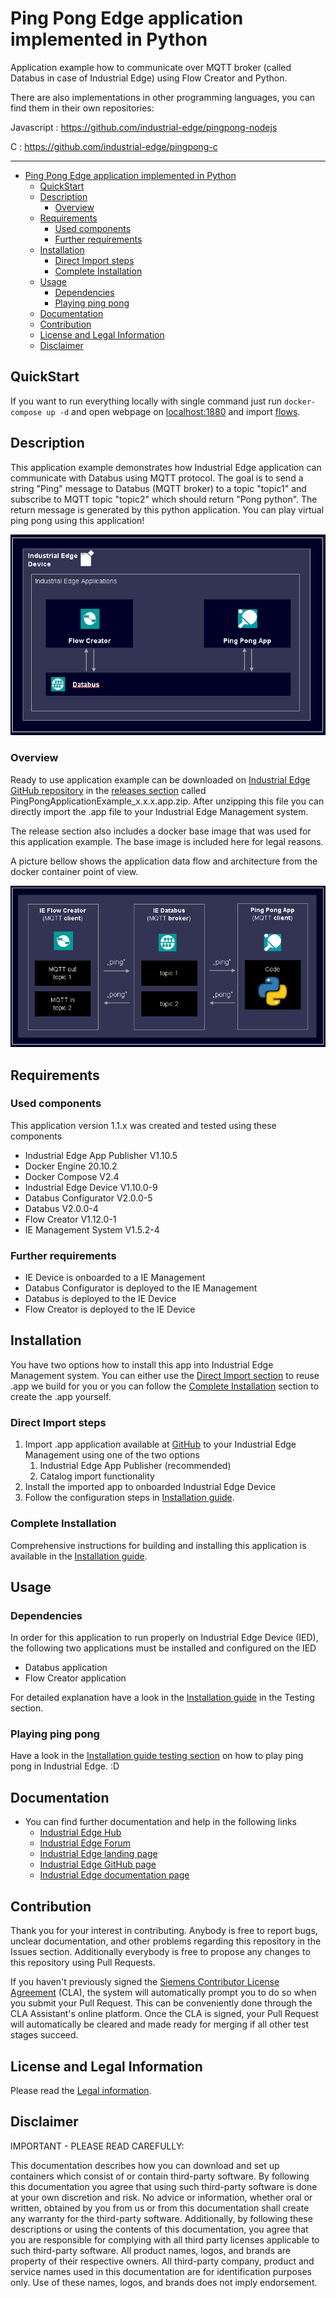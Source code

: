 # Ping Pong Edge application implemented in Python

Application example how to communicate over MQTT broker (called Databus in case of Industrial Edge) using Flow Creator and Python.

There are also implementations in other programming languages, you can find them in their own repositories:

Javascript : https://github.com/industrial-edge/pingpong-nodejs

C : https://github.com/industrial-edge/pingpong-c

---


- [Ping Pong Edge application implemented in Python](#ping-pong-edge-application-implemented-in-python)
  - [QuickStart](#quickstart)
  - [Description](#description)
    - [Overview](#overview)
  - [Requirements](#requirements)
    - [Used components](#used-components)
    - [Further requirements](#further-requirements)
  - [Installation](#installation)
    - [Direct Import steps](#direct-import-steps)
    - [Complete Installation](#complete-installation)
  - [Usage](#usage)
    - [Dependencies](#dependencies)
    - [Playing ping pong](#playing-ping-pong)
  - [Documentation](#documentation)
  - [Contribution](#contribution)
  - [License and Legal Information](#license-and-legal-information)
  - [Disclaimer](#disclaimer)

## QuickStart

If you want to run everything locally with single command just run `docker-compose up -d` and open webpage on [localhost:1880](http://localhost:1880) and import [flows](SFC-flows/Pingpong-testing.json).

## Description

This application example demonstrates how Industrial Edge application can communicate with Databus using MQTT protocol. The goal is to send a string "Ping" message to Databus (MQTT broker) to a topic "topic1" and subscribe to MQTT topic "topic2" which should return "Pong python". The return message is generated by this python application. You can play virtual ping pong using this application!

![usecase](docs/graphics/Usecase.png)

### Overview

Ready to use application example can be downloaded on [Industrial Edge GitHub repository](https://github.com/industrial-edge/ping-pong-python) in the [releases section](https://github.com/industrial-edge/ping-pong-python/releases) called PingPongApplicationExample_x.x.x.app.zip. After unzipping this file you can directly import the .app file to your Industrial Edge Management system.

The release section also includes a docker base image that was used for this application example. The base image is included here for legal reasons.

A picture bellow shows the application data flow and architecture from the docker container point of view.

![dataflow](docs/graphics/DataFlow.png)

## Requirements

### Used components

This application version 1.1.x was created and tested using these components

- Industrial Edge App Publisher V1.10.5
- Docker Engine 20.10.2
- Docker Compose V2.4
- Industrial Edge Device V1.10.0-9
- Databus Configurator V2.0.0-5
- Databus V2.0.0-4
- Flow Creator V1.12.0-1
- IE Management System V1.5.2-4

### Further requirements

- IE Device is onboarded to a IE Management
- Databus Configurator is deployed to the IE Management
- Databus is deployed to the IE Device
- Flow Creator is deployed to the IE Device

## Installation

You have two options how to install this app into Industrial Edge Management system. You can either use the [Direct Import section](#direct-import) to reuse .app we build for you or you can follow the [Complete Installation](#complete-installation) section to create the .app yourself.

### Direct Import steps

1. Import .app application available at [GitHub](https://github.com/industrial-edge/ping-pong-python/releases) to your Industrial Edge Management using one of the two options
   1. Industrial Edge App Publisher (recommended)
   2. Catalog import functionality
2. Install the imported app to onboarded Industrial Edge Device
3. Follow the configuration steps in [Installation guide](docs/Installation.md).

### Complete Installation

Comprehensive instructions for building and installing this application is available in the [Installation guide](docs/Installation.md).

## Usage

### Dependencies

In order for this application to run properly on Industrial Edge Device (IED), the following two applications must be installed and configured on the IED

- Databus application
- Flow Creator application

For detailed explanation have a look in the [Installation guide](docs/Installation.md) in the Testing section.

### Playing ping pong

Have a look in the [Installation guide testing section](docs/Installation.md) on how to play ping pong in Industrial Edge. :D

## Documentation
 
- You can find further documentation and help in the following links
  - [Industrial Edge Hub](https://iehub.eu1.edge.siemens.cloud/#/documentation)
  - [Industrial Edge Forum](https://forum.mendix.com/link/space/industrial-edge)
  - [Industrial Edge landing page](https://new.siemens.com/global/en/products/automation/topic-areas/industrial-edge/simatic-edge.html)
  - [Industrial Edge GitHub page](https://github.com/industrial-edge)
  - [Industrial Edge documentation page](https://docs.eu1.edge.siemens.cloud/index.html)
  
## Contribution

Thank you for your interest in contributing. Anybody is free to report bugs, unclear documentation, and other problems regarding this repository in the Issues section.
Additionally everybody is free to propose any changes to this repository using Pull Requests.

If you haven't previously signed the [Siemens Contributor License Agreement](https://cla-assistant.io/industrial-edge/) (CLA), the system will automatically prompt you to do so when you submit your Pull Request. This can be conveniently done through the CLA Assistant's online platform. Once the CLA is signed, your Pull Request will automatically be cleared and made ready for merging if all other test stages succeed.

## License and Legal Information

Please read the [Legal information](LICENSE.txt).

## Disclaimer

IMPORTANT - PLEASE READ CAREFULLY:

This documentation describes how you can download and set up containers which consist of or contain third-party software. By following this documentation you agree that using such third-party software is done at your own discretion and risk. No advice or information, whether oral or written, obtained by you from us or from this documentation shall create any warranty for the third-party software. Additionally, by following these descriptions or using the contents of this documentation, you agree that you are responsible for complying with all third party licenses applicable to such third-party software. All product names, logos, and brands are property of their respective owners. All third-party company, product and service names used in this documentation are for identification purposes only. Use of these names, logos, and brands does not imply endorsement.
